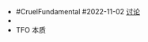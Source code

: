 - #CruelFundamental #2022-11-02 [讨论](https://github.com/CYZH1307/CruelFundamental/tree/main/homework/202211/02)
-
- TFO 本质